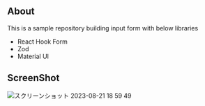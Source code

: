 ## About
This is a sample repository building input form with below libraries
- React Hook Form
- Zod
- Material UI

## ScreenShot
![スクリーンショット 2023-08-21 18 59 49](https://github.com/yohei222/react-hook-form-zod-mui/assets/56663358/a6743e85-404b-4051-8316-6b36f058ea72)
